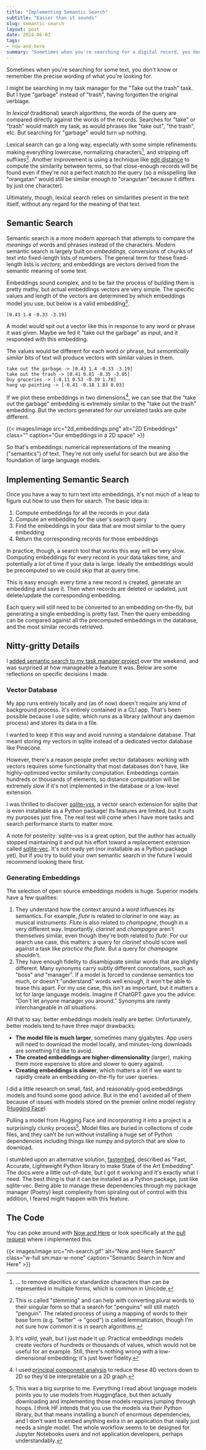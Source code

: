 ```yaml
---
title: "Implementing Semantic Search"
subtitle: "Easier than it sounds"
slug: semantic-search
layout: post
date: 2024-06-03
tags:
- now-and-here
summary: "Sometimes when you're searching for a digital record, you don't remember the precise wording of the original entry.... Semantic search attempts to compare the meanings of words and phrases instead of the characters."
---
```


Sometimes when you're searching for some text, you don't know or remember the precise wording of what you're looking for.

I might be searching in my task manager for the "Take out the trash" task.
But I type "garbage" instead of "trash", having forgotten the original verbiage.

In *lexical* (traditional) search algorithms, the words of the query are compared directly against the words of the records.
Searches for "take" or "trash" would match my task, as would phrases like "take out", "the trash", etc.
But searching for "garbage" would turn up nothing.

Lexical search can go a long way, especially with some simple refinements: making everything lowercase, normalizing characters[^diacritics], and stripping off suffixes[^stemming].
Another improvement is using a technique like [edit distance](https://en.wikipedia.org/wiki/Edit_distance#:~:text=In%20computational%20linguistics%20and%20computer,one%20string%20into%20the%20other.) to compute the similarity between terms, so that close-enough records will be found even if they're not a perfect match to the query (so a misspelling like "orangatan" would still be similar enough to "orangutan" because it differs by just one character).

Ultimately, though, lexical search relies on similarities present in the text itself, without any regard for the meaning of that text.

## Semantic Search

Semantic search is a more modern approach that attempts to compare the *meanings* of words and phrases instead of the characters.
Modern semantic search is largely built on *embeddings*, conversions of chunks of text into fixed-length lists of numbers.
The general term for these fixed-length lists is *vectors*; and embeddings are vectors derived from the semantic meaning of some text.

Embeddings sound complex, and to be fair the process of building them is pretty mathy, but actual embeddings vectors are very simple.
The specific values and length of the vectors are determined by which embeddings model you use, but below is a valid embedding[^valid-embedding].

```
[0.43 1.4 -0.33 -3.19]
```

A model would spit out a vector like this in response to any word or phrase it was given.
Maybe we fed it "take out the garbage" as input, and it responded with this embedding.

The values would be different for each word or phrase, but *semantically similar* bits of text will produce vectors with similar values in them.

```
take out the garbage -> [0.43 1.4 -0.33 -3.19]
take out the trash -> [0.41 0.81 -0.35 -3.05]
buy groceries -> [-0.11 0.53 -0.39 1.78]
hang up painting -> [-0.41 -0.18 1.83 0.03]
```

If we plot these embeddings in two dimensions[^plot-pca], we can see that the "take out the garbage" embedding is extremely similar to the "take out the trash" embedding.
But the vectors generated for our unrelated tasks are quite different.

{{< images/image src="2d_embeddings.png" alt="2D Embeddings" class="" caption="Our embeddings in a 2D space" >}}

So that's embeddings: numerical representations of the meaning ("semantics") of text.
They're not only useful for search but are also the foundation of large language models.

## Implementing Semantic Search

Once you have a way to turn text into embeddings, it's not much of a leap to figure out how to use them for search.
The basic idea is:

1. Compute embeddings for all the records in your data
2. Compute an embedding for the user's search query
3. Find the embeddings in your data that are most similar to the query embedding
4. Return the corresponding records for those embeddings

In practice, though, a search tool that works this way will be very slow.
Computing embeddings for every record in your data takes time, and potentially a *lot* of time if your data is large.
Ideally the embeddings would be precomputed so we could skip that at query time.

This is easy enough: every time a new record is created, generate an embedding and save it.
Then when records are deleted or updated, just delete/update the corresponding embedding.

Each query will still need to be converted to an embedding on-the-fly, but generating a single embedding is pretty fast.
Then the query embedding can be compared against all the precomputed embeddings in the database, and the most similar records retrieved.

## Nitty-gritty Details

I [added semantic search to my task manager project](https://github.com/eswan18/now-and-here/pull/16) over the weekend, and was surprised at how manageable a feature it was.
Below are some reflections on specific decisions I made.

### Vector Database

My app runs entirely locally and (as of now) doesn't require any kind of background process.
It's entirely contained in a CLI app.
That's been possible because I use sqlite, which runs as a library (without any daemon process) and stores its data in a file.

I wanted to keep it this way and avoid running a standalone database.
That meant storing my vectors in sqlite instead of a dedicated vector database like Pinecone.

However, there's a reason people prefer vector databases: working with vectors requires some functionality that most databases don't have, like highly-optimized vector similarity computation.
Embeddings contain hundreds or thousands of elements, so distance computation will be extremely slow if it's not implemented in the database or a low-level extension.

I was thrilled to discover [sqlite-vss](https://github.com/asg017/sqlite-vss), a vector search extension for sqlite that is even installable as a Python package!
Its features are limited, but it suits my purposes just fine.
The real test will come when I have more tasks and search performance starts to matter more.

A note for posterity: sqlite-vss is a great option, but the author has actually stopped maintaining it and put his effort toward a replacement extension called [sqlite-vec](https://github.com/asg017/sqlite-vec).
It's not ready yet (nor installable as a Python package yet), but if you try to build your own semantic search in the future I would recommend looking there first.

### Generating Embeddings

The selection of open source embeddings models is huge.
Superior models have a few qualities:
1. They understand how the context around a word influences its semantics. For example, *flute* is related to *clarinet* in one way: as musical instruments.
*Flute* is also related to *champagne*, though in a very different way.
Importantly, *clarinet* and *champagne* aren't themselves similar, even though they're both related to *flute*.
For our search use case, this matters: a query for *clarinet* should score well against a task like *practice the flute*.
But a query for *champagne* shouldn't.
2. They have enough fidelity to disambiguate similar words that are slightly different. Many synonyms carry subtly different connotations, such as "boss" and "manager". If a model is forced to condense semantics too much, or doesn't "understand" words well enough, it won't be able to tease this apart.
For my use case, this isn't as important, but it matters a lot for large language models.
Imagine if ChatGPT gave you the advice: "Don't let anyone manager you around."
Synonyms are rarely interchangeable in *all* situations.

All that to say: better embeddings models really are better.
Unfortunately, better models tend to have three major drawbacks:
- **The model file is much larger**, sometimes many gigabytes. App users will need to download the model locally, and minutes-long downloads are something I'd like to avoid.
- **The created embeddings are higher-dimensionality** (larger), making them more expensive to store and slower to query against.
- **Creating embeddings is slower**, which matters a lot if we want to rapidly create an embedding on-the-fly for user queries.

I did a little research on small, fast, and reasonably-good embeddings models and found some good advice.
But in the end I avoided all of them because of issues with models stored on the premier online model registry ([Hugging Face](https://huggingface.co)).

Pulling a model from Hugging Face and incorporating it into a project is a surprisingly clunky process[^clunky-huggingface].
Model files are buried in collections of code files, and they can't be run without installing a huge set of Python dependencies including things like numpy and pytorch that are slow to download.

I stumbled upon an alternative solution, [fastembed](https://github.com/qdrant/fastembed), described as "Fast, Accurate, Lightweight Python library to make State of the Art Embedding".
The docs were a little out-of-date, but I got it working and it's exactly what I need.
The best thing is that it can be installed as a Python package, just like sqlite-vec.
Being able to manage these dependencies through my package manager (Poetry) kept complexity from spiraling out of control with this addition, I feared might happen with this feature.

## The Code

You can poke around with [Now and Here](https://github.com/eswan18/now-and-here) or look specifically at the [pull request](https://github.com/eswan18/now-and-here/pull/16) where I implemented this.

{{< images/image src="nh-search.gif" alt="Now and Here Search" class="w-full sm:max-w-none" caption="Semantic Search in Now and Here" >}}

[^diacritics]: ... to remove diacritics or standardize characters than can be represented in multiple forms, which is common in Unicode.
[^stemming]: This is called "stemming" and can help with converting plural words to their singular form so that a search for "penguins" will still match "penguin". The related process of using a mapping of words to their base form (e.g. "better" -> "good") is called lemmatization, though I'm not sure how common it is in search algorithms.
[^valid-embedding]: It's *valid*, yeah, but I just made it up. Practical embeddings models create vectors of hundreds or thousands of values, which would not be useful for an example. Still, there's nothing wrong with a low-dimensional embedding; it's just lower fidelity.
[^plot-pca]: I used [principal component analysis](https://en.wikipedia.org/wiki/Principal_component_analysis) to reduce these 4D vectors down to 2D so they'd be interpretable on a 2D graph.
[^clunky-huggingface]: This was a big surprise to me. Everything I read about language models points you to use models from Huggingface, but then actually downloading and implementing those models requires jumping through hoops. I think HF intends that you use the models via their Python library, but that means installing a bunch of enormous dependencies, and I don't want to embed anything extra in an application that really just needs a single model. The whole workflow seems to be designed for Jupyter Notebooks users and not application developers, perhaps understandably.
